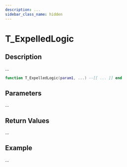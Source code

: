 ```yaml
---
description: ...
sidebar_class_name: hidden
---
```


# T_ExpelledLogic

## Description

...

```lua
function T_ExpelledLogic(param1, ...) --[[ ... ]] end
```

## Parameters

...

## Return Values

...

## Example

...

